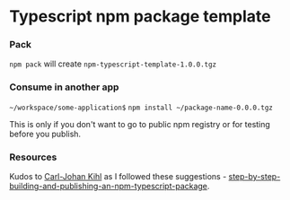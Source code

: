 # Typescript npm package template

### Pack

`npm pack` will create `npm-typescript-template-1.0.0.tgz`

### Consume in another app

`~/workspace/some-application$` `npm install ~/package-name-0.0.0.tgz`

This is only if you don't want to go to public npm registry or for testing before you publish.

### Resources

Kudos to [Carl-Johan Kihl](https://itnext.io/@carljohan.kihl) as I followed these suggestions - [step-by-step-building-and-publishing-an-npm-typescript-package](https://itnext.io/step-by-step-building-and-publishing-an-npm-typescript-package-44fe7164964c).



